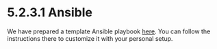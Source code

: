 # 5.2.3.1 Ansible

We have prepared a template Ansible playbook [here](https://github.com/scs/intel\_sgx\_setup). You can follow the instructions there to customize it with your personal setup.
